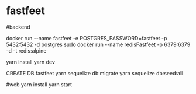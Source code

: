 # fastfeet

#backend

docker run --name fastfeet -e POSTGRES_PASSWORD=fastfeet -p 5432:5432 -d postgres
sudo docker run --name redisFastfeet -p 6379:6379 -d -t redis:alpine

yarn install
yarn dev

CREATE DB fastfeet
yarn sequelize db:migrate
yarn sequelize db:seed:all

#web
yarn install
yarn start
